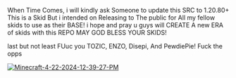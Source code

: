 When Time Comes, i will kindly ask Someone to update this SRC to 1.20.80+ 
This is a Skid But i intended on Releasing to The public for All my fellow skids to use as their BASE! i hope and pray u guys will CREATE A new ERA of skids with this REPO
MAY GOD BLESS YOUR SKIDS!

last but not least FUuc you TOZIC, ENZO, Disepi, And PewdiePie! 
Fuck the opps

<a href='https://postimg.cc/B81KmLyg' target='_blank'><img src='https://i.postimg.cc/QMfJxcJR/Minecraft-4-22-2024-12-39-27-PM.png' border='0' alt='Minecraft-4-22-2024-12-39-27-PM'/></a>
